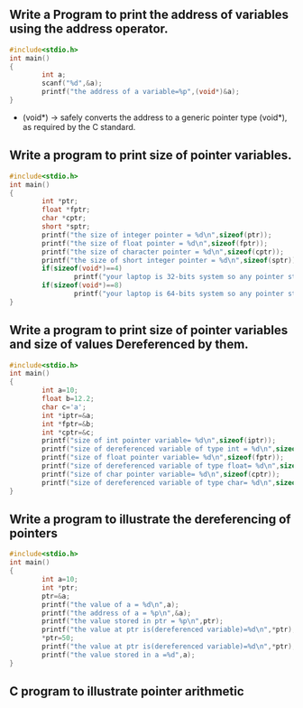 ## Write a Program to print the address of variables using the address operator.
```c
#include<stdio.h>
int main()
{
        int a;
        scanf("%d",&a);
        printf("the address of a variable=%p",(void*)&a);
}
```
- (void*) → safely converts the address to a generic pointer type (void*), as required by the C standard.

## Write a program to print size of pointer variables.
```c
#include<stdio.h>
int main()
{
        int *ptr;
        float *fptr;
        char *cptr;
        short *sptr;
        printf("the size of integer pointer = %d\n",sizeof(ptr));
        printf("the size of float pointer = %d\n",sizeof(fptr));
        printf("the size of character pointer = %d\n",sizeof(cptr));
        printf("the size of short integer pointer = %d\n",sizeof(sptr));
        if(sizeof(void*)==4)
                printf("your laptop is 32-bits system so any pointer stores 4bytes");
        if(sizeof(void*)==8)
                printf("your laptop is 64-bits system so any pointer stores 8bytes");
}
```
## Write a program to print size of pointer variables and size of values Dereferenced by them.
```c
#include<stdio.h>
int main()
{
        int a=10;
        float b=12.2;
        char c='a';
        int *iptr=&a;
        int *fptr=&b;
        int *cptr=&c;
        printf("size of int pointer variable= %d\n",sizeof(iptr));
        printf("size of dereferenced variable of type int = %d\n",sizeof(a));
        printf("size of float pointer variable= %d\n",sizeof(fptr));
        printf("size of dereferenced variable of type float= %d\n",sizeof(b));
        printf("size of char pointer variable= %d\n",sizeof(cptr));
        printf("size of dereferenced variable of type char= %d\n",sizeof(c));
}
```
## Write a program to illustrate the dereferencing of pointers
```c
#include<stdio.h>
int main()
{
        int a=10;
        int *ptr;
        ptr=&a;
        printf("the value of a = %d\n",a);
        printf("the address of a = %p\n",&a);
        printf("the value stored in ptr = %p\n",ptr);
        printf("the value at ptr is(dereferenced variable)=%d\n",*ptr);
        *ptr=50;
        printf("the value at ptr is(dereferenced variable)=%d\n",*ptr);
        printf("the value stored in a =%d",a);
}
```
## C program to illustrate pointer arithmetic
```c



